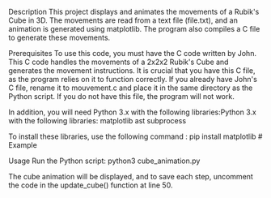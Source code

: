 Description
This project displays and animates the movements of a Rubik's Cube in 3D.
The movements are read from a text file (file.txt), and an animation is generated using matplotlib. 
The program also compiles a C file to generate these movements.


Prerequisites
To use this code, you must have the C code written by John.
This C code handles the movements of a 2x2x2 Rubik's Cube and generates the movement instructions. 
It is crucial that you have this C file, as the program relies on it to function correctly.
If you already have John's C file, rename it to mouvement.c and place it in the same directory as the Python script.
If you do not have this file, the program will not work.

In addition, you will need Python 3.x with the following libraries:Python 3.x with the following libraries:
  matplotlib
  ast
  subprocess
  
To install these libraries, use the following command : pip install matplotlib  # Example

Usage
Run the Python script: python3 cube_animation.py

The cube animation will be displayed, and to save each step, uncomment the code in the update_cube() function at line 50.
